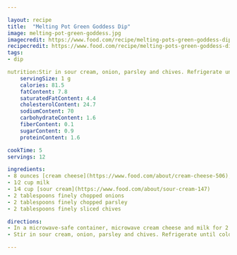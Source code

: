 ```yaml
---

layout: recipe
title:  "Melting Pot Green Goddess Dip"
image: melting-pot-green-goddess.jpg
imagecredit: https://www.food.com/recipe/melting-pots-green-goddess-dip-234958
recipecredit: https://www.food.com/recipe/melting-pots-green-goddess-dip-234958
tags: 
- dip

nutrition:Stir in sour cream, onion, parsley and chives. Refrigerate until cold.
    servingSize: 1 g
    calories: 81.5
    fatContent: 7.8
    saturatedFatContent: 4.4
    cholesterolContent: 24.7
    sodiumContent: 70
    carbohydrateContent: 1.6
    fiberContent: 0.1
    sugarContent: 0.9
    proteinContent: 1.6

cookTime: 5
servings: 12

ingredients:
- 8 ounces [cream cheese](https://www.food.com/about/cream-cheese-506), cut into slices
- 1⁄2 cup milk
- 1⁄4 cup [sour cream](https://www.food.com/about/sour-cream-147)
- 2 tablespoons finely chopped onions
- 2 tablespoons finely chopped parsley
- 2 tablespoons finely sliced chives

directions:
- In a microwave-safe container, microwave cream cheese and milk for 2 to 4 minutes, whisking after each minute, until cream cheese melts and mixture is smooth.
- Stir in sour cream, onion, parsley and chives. Refrigerate until cold.

---
```

